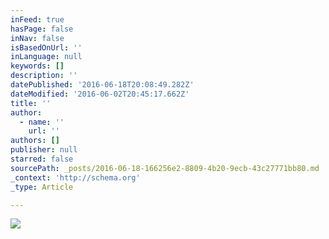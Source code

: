 ```yaml
---
inFeed: true
hasPage: false
inNav: false
isBasedOnUrl: ''
inLanguage: null
keywords: []
description: ''
datePublished: '2016-06-18T20:08:49.282Z'
dateModified: '2016-06-02T20:45:17.662Z'
title: ''
author:
  - name: ''
    url: ''
authors: []
publisher: null
starred: false
sourcePath: _posts/2016-06-18-166256e2-8809-4b20-9ecb-43c27771bb80.md
_context: 'http://schema.org'
_type: Article

---
```

![](https://s3-us-west-2.amazonaws.com/the-grid-img/p/6793a251b3157003de1bbf565c2cf448a0dc034f.jpg)